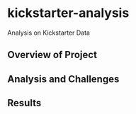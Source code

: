 # kickstarter-analysis
Analysis on Kickstarter Data

## Overview of Project

## Analysis and Challenges

## Results

